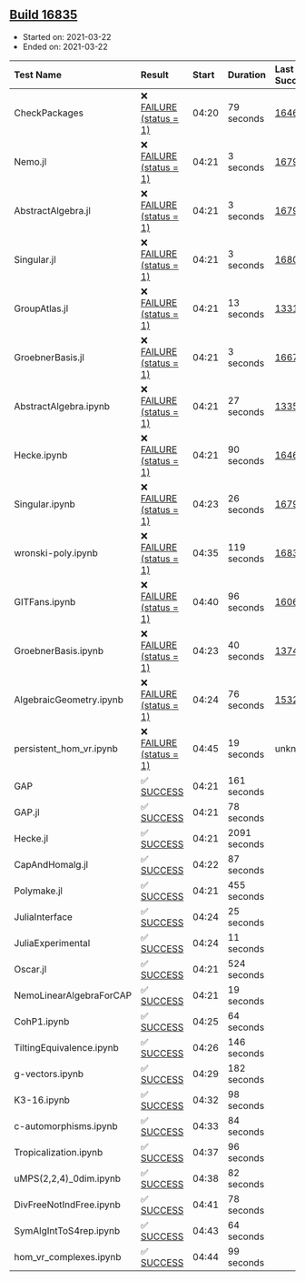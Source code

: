 ## [Build 16835](https://oscarci.mathematik.uni-kl.de/job/oscar/16835/)

* Started on: 2021-03-22
* Ended on: 2021-03-22

| Test Name    | Result | Start | Duration | Last Success | First Failure |
|:-------------|:-------|:------|:---------|:-------------|:--------------|
| CheckPackages | ❌ [FAILURE (status = 1)](https://oscarci.mathematik.uni-kl.de/job/oscar/16835/artifact/logs/build-16835/CheckPackages.log) | 04:20 | 79 seconds | [16463](https://oscarci.mathematik.uni-kl.de/job/oscar/16463/) | [16464](https://oscarci.mathematik.uni-kl.de/job/oscar/16464/) |
| Nemo.jl | ❌ [FAILURE (status = 1)](https://oscarci.mathematik.uni-kl.de/job/oscar/16835/artifact/logs/build-16835/Nemo.jl.log) | 04:21 | 3 seconds | [16793](https://oscarci.mathematik.uni-kl.de/job/oscar/16793/) | [16794](https://oscarci.mathematik.uni-kl.de/job/oscar/16794/) |
| AbstractAlgebra.jl | ❌ [FAILURE (status = 1)](https://oscarci.mathematik.uni-kl.de/job/oscar/16835/artifact/logs/build-16835/AbstractAlgebra.jl.log) | 04:21 | 3 seconds | [16792](https://oscarci.mathematik.uni-kl.de/job/oscar/16792/) | [16793](https://oscarci.mathematik.uni-kl.de/job/oscar/16793/) |
| Singular.jl | ❌ [FAILURE (status = 1)](https://oscarci.mathematik.uni-kl.de/job/oscar/16835/artifact/logs/build-16835/Singular.jl.log) | 04:21 | 3 seconds | [16802](https://oscarci.mathematik.uni-kl.de/job/oscar/16802/) | [16803](https://oscarci.mathematik.uni-kl.de/job/oscar/16803/) |
| GroupAtlas.jl | ❌ [FAILURE (status = 1)](https://oscarci.mathematik.uni-kl.de/job/oscar/16835/artifact/logs/build-16835/GroupAtlas.jl.log) | 04:21 | 13 seconds | [13311](https://oscarci.mathematik.uni-kl.de/job/oscar/13311/) | [13312](https://oscarci.mathematik.uni-kl.de/job/oscar/13312/) |
| GroebnerBasis.jl | ❌ [FAILURE (status = 1)](https://oscarci.mathematik.uni-kl.de/job/oscar/16835/artifact/logs/build-16835/GroebnerBasis.jl.log) | 04:21 | 3 seconds | [16676](https://oscarci.mathematik.uni-kl.de/job/oscar/16676/) | [16677](https://oscarci.mathematik.uni-kl.de/job/oscar/16677/) |
| AbstractAlgebra.ipynb | ❌ [FAILURE (status = 1)](https://oscarci.mathematik.uni-kl.de/job/oscar/16835/artifact/logs/build-16835/AbstractAlgebra.ipynb.log) | 04:21 | 27 seconds | [13355](https://oscarci.mathematik.uni-kl.de/job/oscar/13355/) | [13356](https://oscarci.mathematik.uni-kl.de/job/oscar/13356/) |
| Hecke.ipynb | ❌ [FAILURE (status = 1)](https://oscarci.mathematik.uni-kl.de/job/oscar/16835/artifact/logs/build-16835/Hecke.ipynb.log) | 04:21 | 90 seconds | [16463](https://oscarci.mathematik.uni-kl.de/job/oscar/16463/) | [16464](https://oscarci.mathematik.uni-kl.de/job/oscar/16464/) |
| Singular.ipynb | ❌ [FAILURE (status = 1)](https://oscarci.mathematik.uni-kl.de/job/oscar/16835/artifact/logs/build-16835/Singular.ipynb.log) | 04:23 | 26 seconds | [16793](https://oscarci.mathematik.uni-kl.de/job/oscar/16793/) | [16794](https://oscarci.mathematik.uni-kl.de/job/oscar/16794/) |
| wronski-poly.ipynb | ❌ [FAILURE (status = 1)](https://oscarci.mathematik.uni-kl.de/job/oscar/16835/artifact/logs/build-16835/wronski-poly.ipynb.log) | 04:35 | 119 seconds | [16830](https://oscarci.mathematik.uni-kl.de/job/oscar/16830/) | [16831](https://oscarci.mathematik.uni-kl.de/job/oscar/16831/) |
| GITFans.ipynb | ❌ [FAILURE (status = 1)](https://oscarci.mathematik.uni-kl.de/job/oscar/16835/artifact/logs/build-16835/GITFans.ipynb.log) | 04:40 | 96 seconds | [16068](https://oscarci.mathematik.uni-kl.de/job/oscar/16068/) | [16069](https://oscarci.mathematik.uni-kl.de/job/oscar/16069/) |
| GroebnerBasis.ipynb | ❌ [FAILURE (status = 1)](https://oscarci.mathematik.uni-kl.de/job/oscar/16835/artifact/logs/build-16835/GroebnerBasis.ipynb.log) | 04:23 | 40 seconds | [13748](https://oscarci.mathematik.uni-kl.de/job/oscar/13748/) | [13749](https://oscarci.mathematik.uni-kl.de/job/oscar/13749/) |
| AlgebraicGeometry.ipynb | ❌ [FAILURE (status = 1)](https://oscarci.mathematik.uni-kl.de/job/oscar/16835/artifact/logs/build-16835/AlgebraicGeometry.ipynb.log) | 04:24 | 76 seconds | [15322](https://oscarci.mathematik.uni-kl.de/job/oscar/15322/) | [15323](https://oscarci.mathematik.uni-kl.de/job/oscar/15323/) |
| persistent_hom_vr.ipynb | ❌ [FAILURE (status = 1)](https://oscarci.mathematik.uni-kl.de/job/oscar/16835/artifact/logs/build-16835/persistent_hom_vr.ipynb.log) | 04:45 | 19 seconds | unknown | unknown |
| GAP | ✅ [SUCCESS](https://oscarci.mathematik.uni-kl.de/job/oscar/16835/artifact/logs/build-16835/GAP.log) | 04:21 | 161 seconds |  |  |
| GAP.jl | ✅ [SUCCESS](https://oscarci.mathematik.uni-kl.de/job/oscar/16835/artifact/logs/build-16835/GAP.jl.log) | 04:21 | 78 seconds |  |  |
| Hecke.jl | ✅ [SUCCESS](https://oscarci.mathematik.uni-kl.de/job/oscar/16835/artifact/logs/build-16835/Hecke.jl.log) | 04:21 | 2091 seconds |  |  |
| CapAndHomalg.jl | ✅ [SUCCESS](https://oscarci.mathematik.uni-kl.de/job/oscar/16835/artifact/logs/build-16835/CapAndHomalg.jl.log) | 04:22 | 87 seconds |  |  |
| Polymake.jl | ✅ [SUCCESS](https://oscarci.mathematik.uni-kl.de/job/oscar/16835/artifact/logs/build-16835/Polymake.jl.log) | 04:21 | 455 seconds |  |  |
| JuliaInterface | ✅ [SUCCESS](https://oscarci.mathematik.uni-kl.de/job/oscar/16835/artifact/logs/build-16835/JuliaInterface.log) | 04:24 | 25 seconds |  |  |
| JuliaExperimental | ✅ [SUCCESS](https://oscarci.mathematik.uni-kl.de/job/oscar/16835/artifact/logs/build-16835/JuliaExperimental.log) | 04:24 | 11 seconds |  |  |
| Oscar.jl | ✅ [SUCCESS](https://oscarci.mathematik.uni-kl.de/job/oscar/16835/artifact/logs/build-16835/Oscar.jl.log) | 04:21 | 524 seconds |  |  |
| NemoLinearAlgebraForCAP | ✅ [SUCCESS](https://oscarci.mathematik.uni-kl.de/job/oscar/16835/artifact/logs/build-16835/NemoLinearAlgebraForCAP.log) | 04:21 | 19 seconds |  |  |
| CohP1.ipynb | ✅ [SUCCESS](https://oscarci.mathematik.uni-kl.de/job/oscar/16835/artifact/logs/build-16835/CohP1.ipynb.log) | 04:25 | 64 seconds |  |  |
| TiltingEquivalence.ipynb | ✅ [SUCCESS](https://oscarci.mathematik.uni-kl.de/job/oscar/16835/artifact/logs/build-16835/TiltingEquivalence.ipynb.log) | 04:26 | 146 seconds |  |  |
| g-vectors.ipynb | ✅ [SUCCESS](https://oscarci.mathematik.uni-kl.de/job/oscar/16835/artifact/logs/build-16835/g-vectors.ipynb.log) | 04:29 | 182 seconds |  |  |
| K3-16.ipynb | ✅ [SUCCESS](https://oscarci.mathematik.uni-kl.de/job/oscar/16835/artifact/logs/build-16835/K3-16.ipynb.log) | 04:32 | 98 seconds |  |  |
| c-automorphisms.ipynb | ✅ [SUCCESS](https://oscarci.mathematik.uni-kl.de/job/oscar/16835/artifact/logs/build-16835/c-automorphisms.ipynb.log) | 04:33 | 84 seconds |  |  |
| Tropicalization.ipynb | ✅ [SUCCESS](https://oscarci.mathematik.uni-kl.de/job/oscar/16835/artifact/logs/build-16835/Tropicalization.ipynb.log) | 04:37 | 96 seconds |  |  |
| uMPS(2,2,4)_0dim.ipynb | ✅ [SUCCESS](https://oscarci.mathematik.uni-kl.de/job/oscar/16835/artifact/logs/build-16835/uMPS-2-2-4-_0dim.ipynb.log) | 04:38 | 82 seconds |  |  |
| DivFreeNotIndFree.ipynb | ✅ [SUCCESS](https://oscarci.mathematik.uni-kl.de/job/oscar/16835/artifact/logs/build-16835/DivFreeNotIndFree.ipynb.log) | 04:41 | 78 seconds |  |  |
| SymAlgIntToS4rep.ipynb | ✅ [SUCCESS](https://oscarci.mathematik.uni-kl.de/job/oscar/16835/artifact/logs/build-16835/SymAlgIntToS4rep.ipynb.log) | 04:43 | 64 seconds |  |  |
| hom_vr_complexes.ipynb | ✅ [SUCCESS](https://oscarci.mathematik.uni-kl.de/job/oscar/16835/artifact/logs/build-16835/hom_vr_complexes.ipynb.log) | 04:44 | 99 seconds |  |  |
